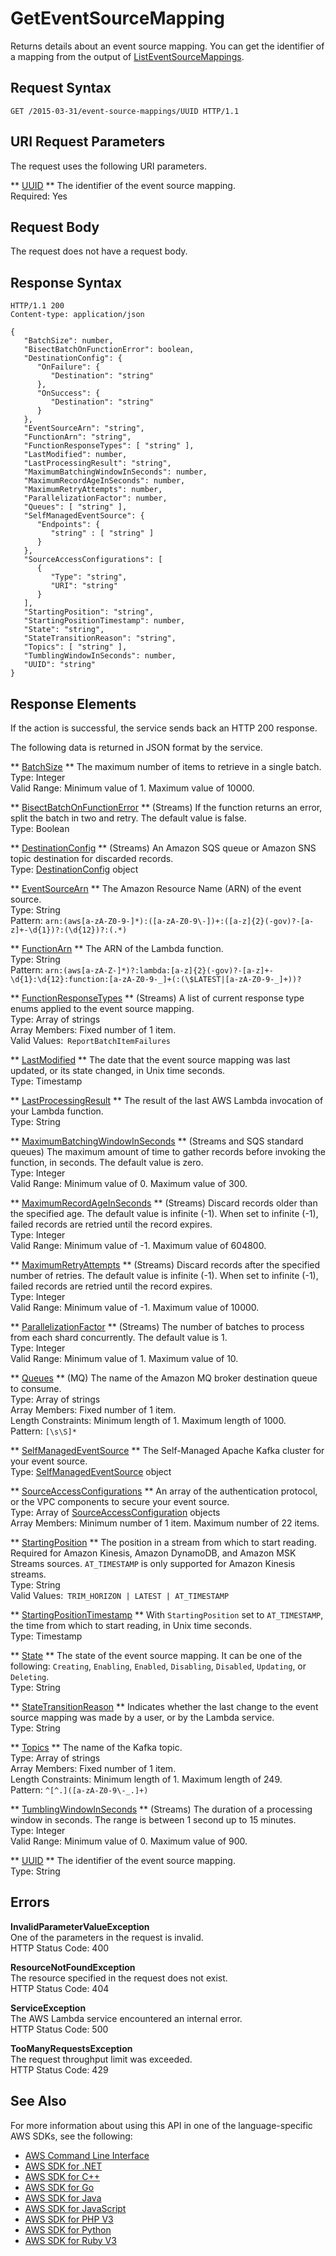 # GetEventSourceMapping<a name="API_GetEventSourceMapping"></a>

Returns details about an event source mapping\. You can get the identifier of a mapping from the output of [ListEventSourceMappings](API_ListEventSourceMappings.md)\.

## Request Syntax<a name="API_GetEventSourceMapping_RequestSyntax"></a>

```
GET /2015-03-31/event-source-mappings/UUID HTTP/1.1
```

## URI Request Parameters<a name="API_GetEventSourceMapping_RequestParameters"></a>

The request uses the following URI parameters\.

 ** [UUID](#API_GetEventSourceMapping_RequestSyntax) **   <a name="SSS-GetEventSourceMapping-request-UUID"></a>
The identifier of the event source mapping\.  
Required: Yes

## Request Body<a name="API_GetEventSourceMapping_RequestBody"></a>

The request does not have a request body\.

## Response Syntax<a name="API_GetEventSourceMapping_ResponseSyntax"></a>

```
HTTP/1.1 200
Content-type: application/json

{
   "BatchSize": number,
   "BisectBatchOnFunctionError": boolean,
   "DestinationConfig": { 
      "OnFailure": { 
         "Destination": "string"
      },
      "OnSuccess": { 
         "Destination": "string"
      }
   },
   "EventSourceArn": "string",
   "FunctionArn": "string",
   "FunctionResponseTypes": [ "string" ],
   "LastModified": number,
   "LastProcessingResult": "string",
   "MaximumBatchingWindowInSeconds": number,
   "MaximumRecordAgeInSeconds": number,
   "MaximumRetryAttempts": number,
   "ParallelizationFactor": number,
   "Queues": [ "string" ],
   "SelfManagedEventSource": { 
      "Endpoints": { 
         "string" : [ "string" ]
      }
   },
   "SourceAccessConfigurations": [ 
      { 
         "Type": "string",
         "URI": "string"
      }
   ],
   "StartingPosition": "string",
   "StartingPositionTimestamp": number,
   "State": "string",
   "StateTransitionReason": "string",
   "Topics": [ "string" ],
   "TumblingWindowInSeconds": number,
   "UUID": "string"
}
```

## Response Elements<a name="API_GetEventSourceMapping_ResponseElements"></a>

If the action is successful, the service sends back an HTTP 200 response\.

The following data is returned in JSON format by the service\.

 ** [BatchSize](#API_GetEventSourceMapping_ResponseSyntax) **   <a name="SSS-GetEventSourceMapping-response-BatchSize"></a>
The maximum number of items to retrieve in a single batch\.  
Type: Integer  
Valid Range: Minimum value of 1\. Maximum value of 10000\.

 ** [BisectBatchOnFunctionError](#API_GetEventSourceMapping_ResponseSyntax) **   <a name="SSS-GetEventSourceMapping-response-BisectBatchOnFunctionError"></a>
\(Streams\) If the function returns an error, split the batch in two and retry\. The default value is false\.  
Type: Boolean

 ** [DestinationConfig](#API_GetEventSourceMapping_ResponseSyntax) **   <a name="SSS-GetEventSourceMapping-response-DestinationConfig"></a>
\(Streams\) An Amazon SQS queue or Amazon SNS topic destination for discarded records\.  
Type: [DestinationConfig](API_DestinationConfig.md) object

 ** [EventSourceArn](#API_GetEventSourceMapping_ResponseSyntax) **   <a name="SSS-GetEventSourceMapping-response-EventSourceArn"></a>
The Amazon Resource Name \(ARN\) of the event source\.  
Type: String  
Pattern: `arn:(aws[a-zA-Z0-9-]*):([a-zA-Z0-9\-])+:([a-z]{2}(-gov)?-[a-z]+-\d{1})?:(\d{12})?:(.*)` 

 ** [FunctionArn](#API_GetEventSourceMapping_ResponseSyntax) **   <a name="SSS-GetEventSourceMapping-response-FunctionArn"></a>
The ARN of the Lambda function\.  
Type: String  
Pattern: `arn:(aws[a-zA-Z-]*)?:lambda:[a-z]{2}(-gov)?-[a-z]+-\d{1}:\d{12}:function:[a-zA-Z0-9-_]+(:(\$LATEST|[a-zA-Z0-9-_]+))?` 

 ** [FunctionResponseTypes](#API_GetEventSourceMapping_ResponseSyntax) **   <a name="SSS-GetEventSourceMapping-response-FunctionResponseTypes"></a>
\(Streams\) A list of current response type enums applied to the event source mapping\.  
Type: Array of strings  
Array Members: Fixed number of 1 item\.  
Valid Values:` ReportBatchItemFailures` 

 ** [LastModified](#API_GetEventSourceMapping_ResponseSyntax) **   <a name="SSS-GetEventSourceMapping-response-LastModified"></a>
The date that the event source mapping was last updated, or its state changed, in Unix time seconds\.  
Type: Timestamp

 ** [LastProcessingResult](#API_GetEventSourceMapping_ResponseSyntax) **   <a name="SSS-GetEventSourceMapping-response-LastProcessingResult"></a>
The result of the last AWS Lambda invocation of your Lambda function\.  
Type: String

 ** [MaximumBatchingWindowInSeconds](#API_GetEventSourceMapping_ResponseSyntax) **   <a name="SSS-GetEventSourceMapping-response-MaximumBatchingWindowInSeconds"></a>
\(Streams and SQS standard queues\) The maximum amount of time to gather records before invoking the function, in seconds\. The default value is zero\.  
Type: Integer  
Valid Range: Minimum value of 0\. Maximum value of 300\.

 ** [MaximumRecordAgeInSeconds](#API_GetEventSourceMapping_ResponseSyntax) **   <a name="SSS-GetEventSourceMapping-response-MaximumRecordAgeInSeconds"></a>
\(Streams\) Discard records older than the specified age\. The default value is infinite \(\-1\)\. When set to infinite \(\-1\), failed records are retried until the record expires\.  
Type: Integer  
Valid Range: Minimum value of \-1\. Maximum value of 604800\.

 ** [MaximumRetryAttempts](#API_GetEventSourceMapping_ResponseSyntax) **   <a name="SSS-GetEventSourceMapping-response-MaximumRetryAttempts"></a>
\(Streams\) Discard records after the specified number of retries\. The default value is infinite \(\-1\)\. When set to infinite \(\-1\), failed records are retried until the record expires\.  
Type: Integer  
Valid Range: Minimum value of \-1\. Maximum value of 10000\.

 ** [ParallelizationFactor](#API_GetEventSourceMapping_ResponseSyntax) **   <a name="SSS-GetEventSourceMapping-response-ParallelizationFactor"></a>
\(Streams\) The number of batches to process from each shard concurrently\. The default value is 1\.  
Type: Integer  
Valid Range: Minimum value of 1\. Maximum value of 10\.

 ** [Queues](#API_GetEventSourceMapping_ResponseSyntax) **   <a name="SSS-GetEventSourceMapping-response-Queues"></a>
 \(MQ\) The name of the Amazon MQ broker destination queue to consume\.   
Type: Array of strings  
Array Members: Fixed number of 1 item\.  
Length Constraints: Minimum length of 1\. Maximum length of 1000\.  
Pattern: `[\s\S]*` 

 ** [SelfManagedEventSource](#API_GetEventSourceMapping_ResponseSyntax) **   <a name="SSS-GetEventSourceMapping-response-SelfManagedEventSource"></a>
The Self\-Managed Apache Kafka cluster for your event source\.  
Type: [SelfManagedEventSource](API_SelfManagedEventSource.md) object

 ** [SourceAccessConfigurations](#API_GetEventSourceMapping_ResponseSyntax) **   <a name="SSS-GetEventSourceMapping-response-SourceAccessConfigurations"></a>
An array of the authentication protocol, or the VPC components to secure your event source\.  
Type: Array of [SourceAccessConfiguration](API_SourceAccessConfiguration.md) objects  
Array Members: Minimum number of 1 item\. Maximum number of 22 items\.

 ** [StartingPosition](#API_GetEventSourceMapping_ResponseSyntax) **   <a name="SSS-GetEventSourceMapping-response-StartingPosition"></a>
The position in a stream from which to start reading\. Required for Amazon Kinesis, Amazon DynamoDB, and Amazon MSK Streams sources\. `AT_TIMESTAMP` is only supported for Amazon Kinesis streams\.  
Type: String  
Valid Values:` TRIM_HORIZON | LATEST | AT_TIMESTAMP` 

 ** [StartingPositionTimestamp](#API_GetEventSourceMapping_ResponseSyntax) **   <a name="SSS-GetEventSourceMapping-response-StartingPositionTimestamp"></a>
With `StartingPosition` set to `AT_TIMESTAMP`, the time from which to start reading, in Unix time seconds\.  
Type: Timestamp

 ** [State](#API_GetEventSourceMapping_ResponseSyntax) **   <a name="SSS-GetEventSourceMapping-response-State"></a>
The state of the event source mapping\. It can be one of the following: `Creating`, `Enabling`, `Enabled`, `Disabling`, `Disabled`, `Updating`, or `Deleting`\.  
Type: String

 ** [StateTransitionReason](#API_GetEventSourceMapping_ResponseSyntax) **   <a name="SSS-GetEventSourceMapping-response-StateTransitionReason"></a>
Indicates whether the last change to the event source mapping was made by a user, or by the Lambda service\.  
Type: String

 ** [Topics](#API_GetEventSourceMapping_ResponseSyntax) **   <a name="SSS-GetEventSourceMapping-response-Topics"></a>
The name of the Kafka topic\.  
Type: Array of strings  
Array Members: Fixed number of 1 item\.  
Length Constraints: Minimum length of 1\. Maximum length of 249\.  
Pattern: `^[^.]([a-zA-Z0-9\-_.]+)` 

 ** [TumblingWindowInSeconds](#API_GetEventSourceMapping_ResponseSyntax) **   <a name="SSS-GetEventSourceMapping-response-TumblingWindowInSeconds"></a>
\(Streams\) The duration of a processing window in seconds\. The range is between 1 second up to 15 minutes\.  
Type: Integer  
Valid Range: Minimum value of 0\. Maximum value of 900\.

 ** [UUID](#API_GetEventSourceMapping_ResponseSyntax) **   <a name="SSS-GetEventSourceMapping-response-UUID"></a>
The identifier of the event source mapping\.  
Type: String

## Errors<a name="API_GetEventSourceMapping_Errors"></a>

 **InvalidParameterValueException**   
One of the parameters in the request is invalid\.  
HTTP Status Code: 400

 **ResourceNotFoundException**   
The resource specified in the request does not exist\.  
HTTP Status Code: 404

 **ServiceException**   
The AWS Lambda service encountered an internal error\.  
HTTP Status Code: 500

 **TooManyRequestsException**   
The request throughput limit was exceeded\.  
HTTP Status Code: 429

## See Also<a name="API_GetEventSourceMapping_SeeAlso"></a>

For more information about using this API in one of the language\-specific AWS SDKs, see the following:
+  [AWS Command Line Interface](https://docs.aws.amazon.com/goto/aws-cli/lambda-2015-03-31/GetEventSourceMapping) 
+  [AWS SDK for \.NET](https://docs.aws.amazon.com/goto/DotNetSDKV3/lambda-2015-03-31/GetEventSourceMapping) 
+  [AWS SDK for C\+\+](https://docs.aws.amazon.com/goto/SdkForCpp/lambda-2015-03-31/GetEventSourceMapping) 
+  [AWS SDK for Go](https://docs.aws.amazon.com/goto/SdkForGoV1/lambda-2015-03-31/GetEventSourceMapping) 
+  [AWS SDK for Java](https://docs.aws.amazon.com/goto/SdkForJava/lambda-2015-03-31/GetEventSourceMapping) 
+  [AWS SDK for JavaScript](https://docs.aws.amazon.com/goto/AWSJavaScriptSDK/lambda-2015-03-31/GetEventSourceMapping) 
+  [AWS SDK for PHP V3](https://docs.aws.amazon.com/goto/SdkForPHPV3/lambda-2015-03-31/GetEventSourceMapping) 
+  [AWS SDK for Python](https://docs.aws.amazon.com/goto/boto3/lambda-2015-03-31/GetEventSourceMapping) 
+  [AWS SDK for Ruby V3](https://docs.aws.amazon.com/goto/SdkForRubyV3/lambda-2015-03-31/GetEventSourceMapping) 